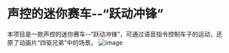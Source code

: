 # 声控的迷你赛车--“跃动冲锋”
本项目是一款声控的迷你赛车--“跃动冲锋”，可通过语音指令控制车子的运动，还原了动画片“四驱兄弟”中的场景。
![image](https://github.com/JingYang1124/Acoustic-controlled-Mini-Racer-Beat-Magnum/blob/master/Image/1_声控版“跃动冲锋”.jpg)
